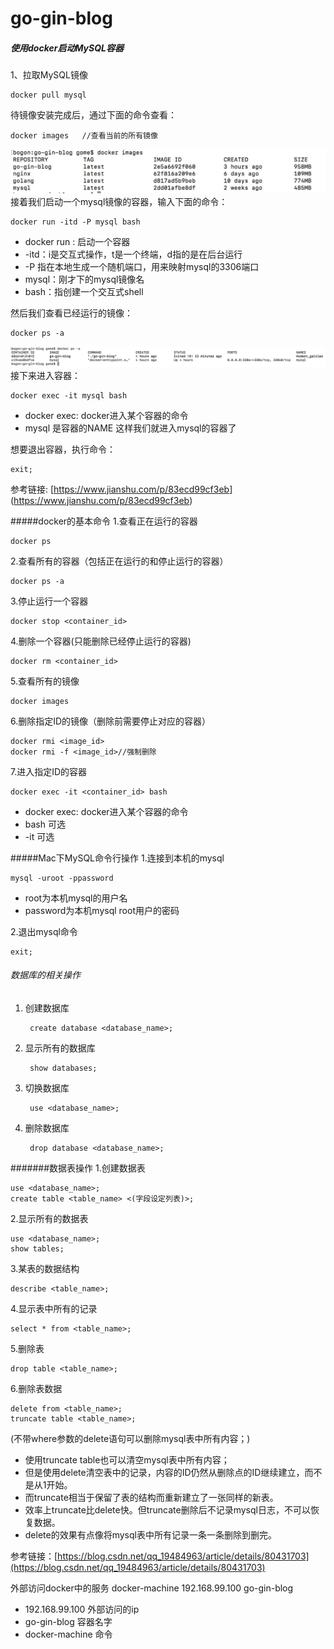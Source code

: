 # go-gin-blog


##### 使用docker启动MySQL容器
1、拉取MySQL镜像  
  
  	docker pull mysql  
待镜像安装完成后，通过下面的命令查看：  
  
  	docker images   //查看当前的所有镜像  
![](https://github.com/oumeniOS/go-gin-blog/blob/master/img-folder/001.jpg?raw=true '查看所有镜像')
接着我们启动一个mysql镜像的容器，输入下面的命令：  
  		
  	docker run -itd -P mysql bash 
  	 
* docker run : 启动一个容器  
* -itd：i是交互式操作，t是一个终端，d指的是在后台运行  
* -P 指在本地生成一个随机端口，用来映射mysql的3306端口  
* mysql：刚才下的mysql镜像名  
* bash：指创建一个交互式shell   

然后我们查看已经运行的镜像：    

	docker ps -a  

![](https://github.com/oumeniOS/go-gin-blog/blob/master/img-folder/002.jpg?raw=true '查看所有容器')
接下来进入容器：

	docker exec -it mysql bash 

* docker exec: docker进入某个容器的命令
* mysql 是容器的NAME
这样我们就进入mysql的容器了  

想要退出容器，执行命令：  

	exit;  

参考链接: [https://www.jianshu.com/p/83ecd99cf3eb] (https://www.jianshu.com/p/83ecd99cf3eb)

#####docker的基本命令
1.查看正在运行的容器

	docker ps

2.查看所有的容器（包括正在运行的和停止运行的容器）

	docker ps -a

3.停止运行一个容器
	
	docker stop <container_id>
	
4.删除一个容器(只能删除已经停止运行的容器)

	docker rm <container_id>

5.查看所有的镜像

	docker images
	
6.删除指定ID的镜像（删除前需要停止对应的容器）

	docker rmi <image_id>
	docker rmi -f <image_id>//强制删除
7.进入指定ID的容器

	docker exec -it <container_id> bash

 
* docker exec: docker进入某个容器的命令
* bash 可选
* -it 可选  

#####Mac下MySQL命令行操作
1.连接到本机的mysql

	mysql -uroot -ppassword

* root为本机mysql的用户名
* password为本机mysql root用户的密码

2.退出mysql命令
	
	exit;
###### 数据库的相关操作
1. 创建数据库  

		create database <database_name>;

2. 显示所有的数据库

		show databases;

3. 切换数据库

		use <database_name>;
	
4. 删除数据库
	
		drop database <database_name>;

#######数据表操作
1.创建数据表
	
	use <database_name>;
	create table <table_name> <(字段设定列表)>;
	
2.显示所有的数据表

	use <database_name>;
	show tables;

3.某表的数据结构
	
	describe <table_name>;

4.显示表中所有的记录

	select * from <table_name>;

5.删除表

	drop table <table_name>;

6.删除表数据
	
	delete from <table_name>;
	truncate table <table_name>;

(不带where参数的delete语句可以删除mysql表中所有内容；)

* 使用truncate table也可以清空mysql表中所有内容；
* 但是使用delete清空表中的记录，内容的ID仍然从删除点的ID继续建立，而不是从1开始。
* 而truncate相当于保留了表的结构而重新建立了一张同样的新表。
* 效率上truncate比delete快。但truncate删除后不记录mysql日志，不可以恢复数据。
* delete的效果有点像将mysql表中所有记录一条一条删除到删完。

参考链接：[https://blog.csdn.net/qq_19484963/article/details/80431703](https://blog.csdn.net/qq_19484963/article/details/80431703)

外部访问docker中的服务
docker-machine 192.168.99.100 go-gin-blog  
* 192.168.99.100 外部访问的ip
* go-gin-blog 容器名字
* docker-machine 命令
